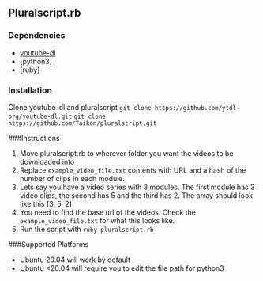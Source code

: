## Pluralscript.rb

### Dependencies 
* [youtube-dl](https://github.com/ytdl-org/youtube-dl)
* [python3]
* [ruby]

### Installation
Clone youtube-dl and pluralscript
`git clone https://github.com/ytdl-org/youtube-dl.git`
`git clone https://github.com/Taikon/pluralscript.git`

###Instructions
1. Move pluralscript.rb to wherever folder you want the videos to be downloaded into
2. Replace `example_video_file.txt` contents with URL and a hash of the number of clips in each module.
3. Lets say you have a video series with 3 modules. The first module has 3 video clips, the second has 5 and the third has 2. The array should look like this [3, 5, 2]
4. You need to find the base url of the videos. Check the `example_video_file.txt` for what this looks like.
5. Run the script with `ruby pluralscript.rb`

###Supported Platforms
* Ubuntu 20.04 will work by default
* Ubuntu <20.04 will require you to edit the file path for python3
